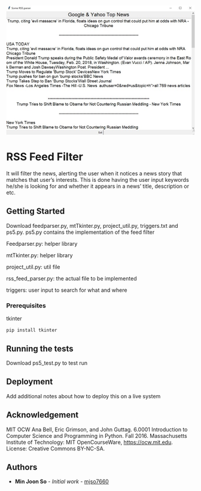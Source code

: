 ![Alt text](feed_parser.jpg?raw=true "Title")
# RSS Feed Filter
It will filter the news, alerting the user when it notices a news story that matches that user’s interests. 
This is done having the user input keywords he/she is looking for and whether it appears in a news’ title, description or etc.

## Getting Started

Download feedparser.py, mtTkinter.py, project_util.py, triggers.txt and ps5.py. ps5.py contains the implementation of the feed filter

Feedparser.py: helper library

mtTkinter.py: helper library

project_util.py: util file

rss_feed_parser.py: the actual file to be implemented

triggers: user input to search for what and where

### Prerequisites

tkinter
```
pip install tkinter
```
## Running the tests

Download ps5_test.py to test run

## Deployment

Add additional notes about how to deploy this on a live system

## Acknowledgement

MIT OCW
Ana Bell, Eric Grimson, and John Guttag. 6.0001 Introduction to Computer Science and Programming in Python. Fall 2016. Massachusetts Institute of Technology: MIT OpenCourseWare, https://ocw.mit.edu. License: Creative Commons BY-NC-SA.

## Authors

* **Min Joon So** - *Initial work* - [mjso7660](https://github.com/mjso7660)
